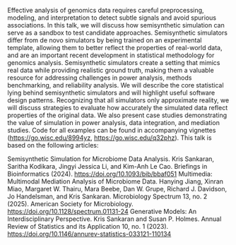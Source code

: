 
Effective analysis of genomics data requires careful preprocessing, modeling, and interpretation to detect subtle signals and avoid spurious associations. In this talk, we will discuss how semisynthetic simulation can serve as a sandbox to test candidate approaches. Semisynthetic simulators differ from de novo simulators by being trained on an experimental template, allowing them to better reflect the properties of real-world data, and are an important recent development in statistical methodology for genomics analysis. Semisynthetic simulators create a setting that mimics real data while providing realistic ground truth, making them a valuable resource for addressing challenges in power analysis, methods benchmarking, and reliability analysis. We will describe the core statistical lying behind semisynthetic simulators and will highlight useful software design patterns. Recognizing that all simulators only approximate reality, we will discuss strategies to evaluate how accurately the simulated data reflect properties of the original data. We also present case studies demonstrating the value of simulation in power analysis, data integration, and mediation studies. Code for all examples can be found in accompanying vignettes (https://go.wisc.edu/8994yz, https://go.wisc.edu/q32phz). This talk is based on the following articles:
 
Semisynthetic Simulation for Microbiome Data Analysis. Kris Sankaran, Saritha Kodikara, Jingyi Jessica Li, and Kim-Anh Le Cao. Briefings in Bioinformatics (2024). https://doi.org/10.1093/bib/bbaf051
Multimedia: Multimodal Mediation Analysis of Microbiome Data. Hanying Jiang, Xinran Miao, Margaret W. Thairu, Mara Beebe, Dan W. Grupe, Richard J. Davidson, Jo Handelsman, and Kris Sankaran. Microbiology Spectrum 13, no. 2 (2025). American Society for Microbiology. https://doi.org/10.1128/spectrum.01131-24
Generative Models: An Interdisciplinary Perspective. Kris Sankaran and Susan P. Holmes. Annual Review of Statistics and its Application 10, no. 1 (2023). https://doi.org/10.1146/annurev-statistics-033121-110134